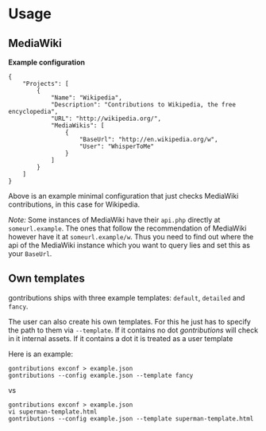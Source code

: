 # Usage

## MediaWiki

**Example configuration**

```
{
    "Projects": [
        {
            "Name": "Wikipedia",
            "Description": "Contributions to Wikipedia, the free encyclopedia",
            "URL": "http://wikipedia.org/",
            "MediaWikis": [
                {
                    "BaseUrl": "http://en.wikipedia.org/w",
                    "User": "WhisperToMe"
                }
            ]
        }
    ]
}
```

Above is an example minimal configuration that just checks MediaWiki contributions, in this case for Wikipedia.

*Note:* Some instances of MediaWiki have their `api.php` directly at `someurl.example`. The ones that follow the recommendation of MediaWiki however have it at `someurl.example/w`. Thus you need to find out where the api of the MediaWiki instance which you want to query lies and set this as your `BaseUrl`.

## Own templates
gontributions ships with three example templates: `default`, `detailed` and `fancy`.

The user can also create his own templates. For this he just has to specify the path to them via `--template`.
If it contains no dot *gontributions* will check in it internal assets. If it contains a dot it is treated as a user template

Here is an example:

```
gontributions exconf > example.json
gontributions --config example.json --template fancy
```

vs

```
gontributions exconf > example.json
vi superman-template.html
gontributions --config example.json --template superman-template.html
```
